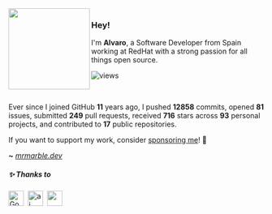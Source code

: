 <img src="https://avatar.mrmarble.dev/avatar/76561198287455504?github-readme" width="160" align="left"/>

### Hey!

I'm **Alvaro**, a Software Developer from Spain working at RedHat with a strong passion for all things open source.

![views](https://komarev.com/ghpvc/?username=mrmarble&style=flat&color=313131&label=views&abbreviated=true)

</br>

Ever since I joined GitHub **11** years ago, I pushed **12858** commits, opened **81** issues, submitted **249** pull requests, received **716** stars across **93** personal projects, and contributed to **17** public repositories.


If you want to support my work, consider [sponsoring me](https://github.com/sponsors/mrmarble)! 💖

**~** [_mrmarble.dev_](https://mrmarble.dev/)


<h5>
  ✨ Thanks to
</h5>
<p>
<!-- sponsors --><a href="https://github.com/GoRhY"><img src="https:&#x2F;&#x2F;github.com&#x2F;GoRhY.png" width="30px" alt="GoRhY" /></a>&nbsp;&nbsp;<a href="https://github.com/ai"><img src="https:&#x2F;&#x2F;github.com&#x2F;ai.png" width="30px" alt="ai" /></a>&nbsp;&nbsp;<a href="https://github.com/"><img src="https:&#x2F;&#x2F;raw.githubusercontent.com&#x2F;JamesIves&#x2F;github-sponsors-readme-action&#x2F;dev&#x2F;.github&#x2F;assets&#x2F;placeholder.png" width="30px" alt="" /></a>&nbsp;&nbsp;<!-- sponsors -->
</p>
